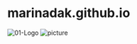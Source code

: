 # marinadak.github.io
![01-Logo](https://user-images.githubusercontent.com/98480779/216814064-224b46bc-67b6-419a-b223-e78f472c0b88.svg)
![picture](https://user-images.githubusercontent.com/98480779/216814169-d2d33a1a-6906-4f2c-8dea-6d7e787766a4.jpg)
